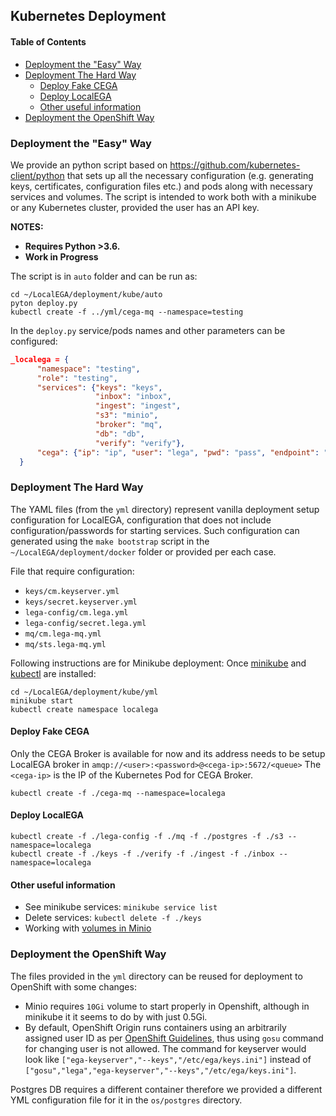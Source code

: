 ## Kubernetes Deployment

#### Table of Contents

- [Deployment the "Easy" Way](#deployment-the-easy-way)
- [Deployment The Hard Way](#deployment-the-hard-way)
	- [Deploy Fake CEGA](#deploy-fake-cega)
	- [Deploy LocalEGA](#deploy-localega)
	- [Other useful information](#other-useful-information)
- [Deployment the OpenShift Way](#deployment-the-openshift-way)


### Deployment the "Easy" Way

We provide an python script based on https://github.com/kubernetes-client/python that sets up all the necessary configuration (e.g. generating keys, certificates, configuration files etc.) and pods along with necessary services and volumes.
The script is intended to work both with a minikube or any Kubernetes cluster, provided the user has an API key.

**NOTES:**
  - **Requires Python >3.6.**
  - **Work in Progress**

The script is in `auto` folder and can be run as:
```
cd ~/LocalEGA/deployment/kube/auto
pyton deploy.py
kubectl create -f ../yml/cega-mq --namespace=testing
```

In the `deploy.py` service/pods names and other parameters can be configured:
```json
_localega = {
      "namespace": "testing",
      "role": "testing",
      "services": {"keys": "keys",
                   "inbox": "inbox",
                   "ingest": "ingest",
                   "s3": "minio",
                   "broker": "mq",
                   "db": "db",
                   "verify": "verify"},
      "cega": {"ip": "ip", "user": "lega", "pwd": "pass", "endpoint": "rest_api"}
  }
```

### Deployment The Hard Way

The YAML files (from the `yml` directory) represent vanilla deployment setup configuration for LocalEGA, configuration that does not include configuration/passwords for starting services. Such configuration can generated using the `make bootstrap` script in the `~/LocalEGA/deployment/docker` folder or provided per each case.

File that require configuration:
* `keys/cm.keyserver.yml`
* `keys/secret.keyserver.yml`
* `lega-config/cm.lega.yml`
* `lega-config/secret.lega.yml`
* `mq/cm.lega-mq.yml`
* `mq/sts.lega-mq.yml`

Following instructions are for Minikube deployment:
Once [minikube](https://kubernetes.io/docs/tasks/tools/install-minikube/) and [kubectl](https://kubernetes.io/docs/tasks/tools/install-kubectl/) are installed:

```
cd ~/LocalEGA/deployment/kube/yml
minikube start
kubectl create namespace localega
```
#### Deploy Fake CEGA

Only the CEGA Broker is available for now and its address needs to be setup LocalEGA broker in `amqp://<user>:<password>@<cega-ip>:5672/<queue>`
The `<cega-ip>` is the IP of the Kubernetes Pod for CEGA Broker.
```
kubectl create -f ./cega-mq --namespace=localega
```
####  Deploy LocalEGA
```
kubectl create -f ./lega-config -f ./mq -f ./postgres -f ./s3 --namespace=localega
kubectl create -f ./keys -f ./verify -f ./ingest -f ./inbox --namespace=localega
```

#### Other useful information

* See minikube services: `minikube service list`
* Delete services: `kubectl delete -f ./keys`
* Working with [volumes in Minio](https://vmware.github.io/vsphere-storage-for-kubernetes/documentation/minio.html)

### Deployment the OpenShift Way

The files provided in the `yml` directory can be reused for deployment to OpenShift with some changes:
- Minio requires `10Gi` volume to start properly in Openshift, although in minikube it it seems to do by with just 0.5Gi.
- By default, OpenShift Origin runs containers using an arbitrarily assigned user ID as per [OpenShift Guidelines](https://docs.openshift.org/latest/creating_images/guidelines.html#openshift-specific-guidelines), thus using `gosu` command for changing user is not allowed. The command for keyserver would look like `["ega-keyserver","--keys","/etc/ega/keys.ini"]` instead of `["gosu","lega","ega-keyserver","--keys","/etc/ega/keys.ini"]`.

Postgres DB requires a different container therefore we provided a different YML configuration file for it in the `os/postgres` directory.
